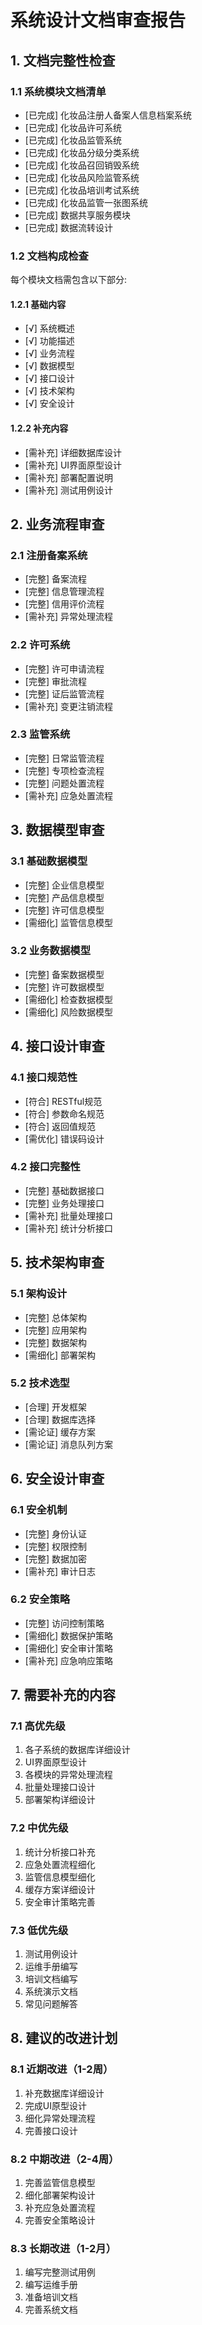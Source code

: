 # 系统设计文档审查报告

## 1. 文档完整性检查

### 1.1 系统模块文档清单
- [已完成] 化妆品注册人备案人信息档案系统
- [已完成] 化妆品许可系统
- [已完成] 化妆品监管系统
- [已完成] 化妆品分级分类系统
- [已完成] 化妆品召回销毁系统
- [已完成] 化妆品风险监管系统
- [已完成] 化妆品培训考试系统
- [已完成] 化妆品监管一张图系统
- [已完成] 数据共享服务模块
- [已完成] 数据流转设计

### 1.2 文档构成检查
每个模块文档需包含以下部分:

#### 1.2.1 基础内容
- [√] 系统概述
- [√] 功能描述
- [√] 业务流程
- [√] 数据模型
- [√] 接口设计
- [√] 技术架构
- [√] 安全设计

#### 1.2.2 补充内容
- [需补充] 详细数据库设计
- [需补充] UI界面原型设计
- [需补充] 部署配置说明
- [需补充] 测试用例设计

## 2. 业务流程审查

### 2.1 注册备案系统
- [完整] 备案流程
- [完整] 信息管理流程
- [完整] 信用评价流程
- [需补充] 异常处理流程

### 2.2 许可系统
- [完整] 许可申请流程
- [完整] 审批流程
- [完整] 证后监管流程
- [需补充] 变更注销流程

### 2.3 监管系统
- [完整] 日常监管流程
- [完整] 专项检查流程
- [完整] 问题处置流程
- [需补充] 应急处置流程

## 3. 数据模型审查

### 3.1 基础数据模型
- [完整] 企业信息模型
- [完整] 产品信息模型
- [完整] 许可信息模型
- [需细化] 监管信息模型

### 3.2 业务数据模型
- [完整] 备案数据模型
- [完整] 许可数据模型
- [需细化] 检查数据模型
- [需细化] 风险数据模型

## 4. 接口设计审查

### 4.1 接口规范性
- [符合] RESTful规范
- [符合] 参数命名规范
- [符合] 返回值规范
- [需优化] 错误码设计

### 4.2 接口完整性
- [完整] 基础数据接口
- [完整] 业务处理接口
- [需补充] 批量处理接口
- [需补充] 统计分析接口

## 5. 技术架构审查

### 5.1 架构设计
- [完整] 总体架构
- [完整] 应用架构
- [完整] 数据架构
- [需细化] 部署架构

### 5.2 技术选型
- [合理] 开发框架
- [合理] 数据库选择
- [需论证] 缓存方案
- [需论证] 消息队列方案

## 6. 安全设计审查

### 6.1 安全机制
- [完整] 身份认证
- [完整] 权限控制
- [完整] 数据加密
- [需补充] 审计日志

### 6.2 安全策略
- [完整] 访问控制策略
- [需细化] 数据保护策略
- [需细化] 安全审计策略
- [需补充] 应急响应策略

## 7. 需要补充的内容

### 7.1 高优先级
1. 各子系统的数据库详细设计
2. UI界面原型设计
3. 各模块的异常处理流程
4. 批量处理接口设计
5. 部署架构详细设计

### 7.2 中优先级
1. 统计分析接口补充
2. 应急处置流程细化
3. 监管信息模型细化
4. 缓存方案详细设计
5. 安全审计策略完善

### 7.3 低优先级
1. 测试用例设计
2. 运维手册编写
3. 培训文档编写
4. 系统演示文档
5. 常见问题解答

## 8. 建议的改进计划

### 8.1 近期改进（1-2周）
1. 补充数据库详细设计
2. 完成UI原型设计
3. 细化异常处理流程
4. 完善接口设计

### 8.2 中期改进（2-4周）
1. 完善监管信息模型
2. 细化部署架构设计
3. 补充应急处置流程
4. 完善安全策略设计

### 8.3 长期改进（1-2月）
1. 编写完整测试用例
2. 编写运维手册
3. 准备培训文档
4. 完善系统文档